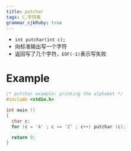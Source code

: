 ```yaml
---
title: putchar
tags: C,字符串
grammar_cjkRuby: true
---
```

* `int putchar(int c);`
* 向标准输出写一个字符
* 返回写了几个字符，`EOF(-1)`表示写失败

# Example

```c
/* putchar example: printing the alphabet */
#include <stdio.h>

int main ()
{
  char c;
  for (c = 'A' ; c <= 'Z' ; c++) putchar (c);

  return 0;
}
```